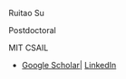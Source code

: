 <p>Ruitao Su</p>
<p>Postdoctoral</p>
<p>MIT CSAIL</p>

<ul>
<li> <a href="https://scholar.google.com/citations?user=jW1ZOmEAAAAJ&hl=en">Google Scholar|</a> <a href="https://www.linkedin.com/in/ruitao-su-0608/">LinkedIn</a> </li>
</ul>
